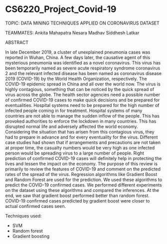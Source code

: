 # CS6220_Project_Covid-19

TOPIC: 
DATA MINING TECHNIQUES APPLIED ON CORONAVIRUS DATASET

TEAMMATES: 
Ankita Mahapatra
Nesara Madhav
Siddhesh Latkar

ABSTRACT

In late December 2019, a cluster of unexplained pneumonia cases was reported in Wuhan, China. A few days later, the causative agent of this mysterious pneumonia was identified as a novel coronavirus. This virus has been temporarily named as severe acute respiratory syndrome coronavirus 2 and the relevant infected disease has been named as coronavirus disease 2019 (COVID-19) by the World Health Organization, respectively. The COVID-19 epidemic spread in China and all over the world now. The virus is highly contagious, something that can be noticed by the quick spread of virus across the globe. The health sector agencies need a possible number of confirmed COVID-19 cases to make quick decisions and be prepared for eventualities. Hospital systems need to be prepared for the high number of infected people coming in for treatment. Hospital systems of many countries are not able to manage the sudden inflow of the people. This has provoked authorities to enforce the lockdown in many countries. This has disrupted normal life and adversely affected the world economy. Considering the situation that has arisen from this contagious virus, they had to prepare in advance and for every eventuality for the virus. Different case studies had shown that if arrangements and precautions are not taken at proper time, the casualty numbers would be very high as one infected person would be spreading virus to a large number of people. Right prediction of confirmed COVID-19 cases will definitely help in protecting the lives and lessen the impact on the economy. The purpose of this review is primarily to review the features of COVID-19 and comment on the predicted rates of the spread of the virus. Regression algorithms like Gradient Boost and Random Forest are used for the prediction. We used these algorithms to predict the COVID-19 confirmed cases. We performed different experiments on the dataset using these algorithms and compared the inferences.  At the end, we saw that gradient boost performed better than random forest. COVID-19 confirmed cases predicted by gradient boost were closer to actual confirmed cases seen.

Techniques used: 
- SVM
- Random forest
- Gradient boosting
